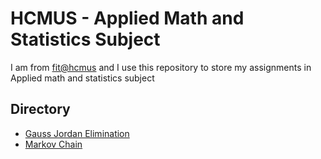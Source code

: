 # HCMUS - Applied Math and Statistics Subject

I am from [fit@hcmus](https://www.fit.hcmus.edu.vn/vn/) and I use this repository to store my assignments in Applied math and statistics subject

## Directory
- [Gauss Jordan Elimination](./Gauss_Jordan_Elimination/)
- [Markov Chain](./Markov_Chain/)